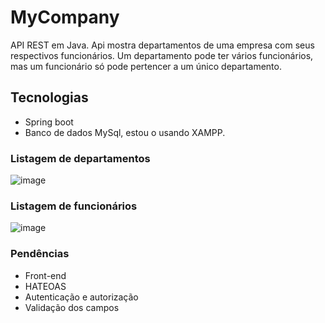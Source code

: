 # MyCompany
 API REST em Java. Api mostra departamentos de uma empresa com seus respectivos funcionários. Um departamento pode ter vários funcionários, mas um funcionário só pode pertencer a um único departamento.
 
 ## Tecnologias
 
 - Spring boot
 - Banco de dados MySql, estou o usando XAMPP.

### Listagem de departamentos
![image](https://user-images.githubusercontent.com/72561919/203620229-c664a7fe-29e6-47d1-a8a1-f0ad4a52626c.png)

### Listagem de funcionários
![image](https://user-images.githubusercontent.com/72561919/203620286-bda2c9f0-0bfc-4ea3-aa41-c9b0291d0f54.png)


### Pendências
 - Front-end
 - HATEOAS
 - Autenticação e autorização
 - Validação dos campos 
 

